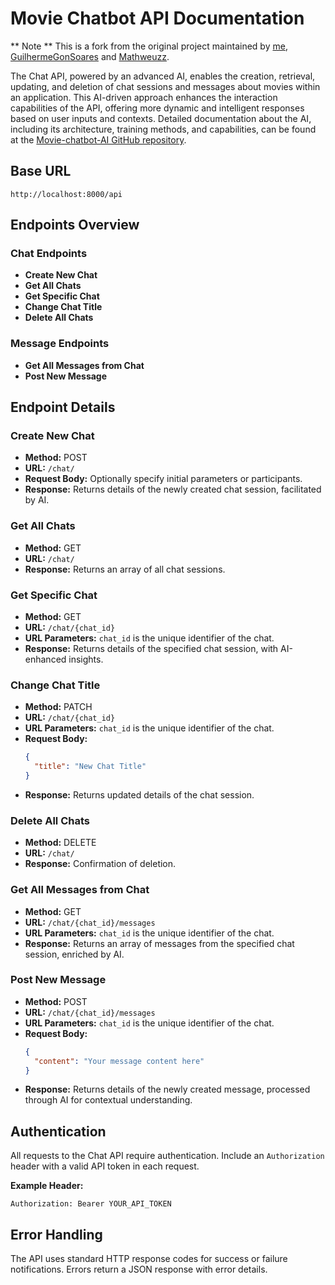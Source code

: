 # Movie Chatbot API Documentation

** Note ** This is a fork from the original project maintained by [me](https://github.com/yantavares), [GuilhermeGonSoares](https://github.com/GuilhermeGonSoares) and [Mathweuzz](https://github.com/Mathweuzz).

The Chat API, powered by an advanced AI, enables the creation, retrieval, updating, and deletion of chat sessions and messages about movies within an application. This AI-driven approach enhances the interaction capabilities of the API, offering more dynamic and intelligent responses based on user inputs and contexts. Detailed documentation about the AI, including its architecture, training methods, and capabilities, can be found at the [Movie-chatbot-AI GitHub repository](https://github.com/Mathweuzz/Movie-chatbot-AI).

## Base URL

`http://localhost:8000/api`

## Endpoints Overview

### Chat Endpoints

- **Create New Chat**
- **Get All Chats**
- **Get Specific Chat**
- **Change Chat Title**
- **Delete All Chats**

### Message Endpoints

- **Get All Messages from Chat**
- **Post New Message**

## Endpoint Details

### Create New Chat

- **Method:** POST
- **URL:** `/chat/`
- **Request Body:** Optionally specify initial parameters or participants.
- **Response:** Returns details of the newly created chat session, facilitated by AI.

### Get All Chats

- **Method:** GET
- **URL:** `/chat/`
- **Response:** Returns an array of all chat sessions.

### Get Specific Chat

- **Method:** GET
- **URL:** `/chat/{chat_id}`
- **URL Parameters:** `chat_id` is the unique identifier of the chat.
- **Response:** Returns details of the specified chat session, with AI-enhanced insights.

### Change Chat Title

- **Method:** PATCH
- **URL:** `/chat/{chat_id}`
- **URL Parameters:** `chat_id` is the unique identifier of the chat.
- **Request Body:** 
  ```json
  {
    "title": "New Chat Title"
  }
  ```
- **Response:** Returns updated details of the chat session.

### Delete All Chats

- **Method:** DELETE
- **URL:** `/chat/`
- **Response:** Confirmation of deletion.

### Get All Messages from Chat

- **Method:** GET
- **URL:** `/chat/{chat_id}/messages`
- **URL Parameters:** `chat_id` is the unique identifier of the chat.
- **Response:** Returns an array of messages from the specified chat session, enriched by AI.

### Post New Message

- **Method:** POST
- **URL:** `/chat/{chat_id}/messages`
- **URL Parameters:** `chat_id` is the unique identifier of the chat.
- **Request Body:** 
  ```json
  {
    "content": "Your message content here"
  }
  ```
- **Response:** Returns details of the newly created message, processed through AI for contextual understanding.

## Authentication

All requests to the Chat API require authentication. Include an `Authorization` header with a valid API token in each request.

**Example Header:**

```
Authorization: Bearer YOUR_API_TOKEN
```

## Error Handling

The API uses standard HTTP response codes for success or failure notifications. Errors return a JSON response with error details.
